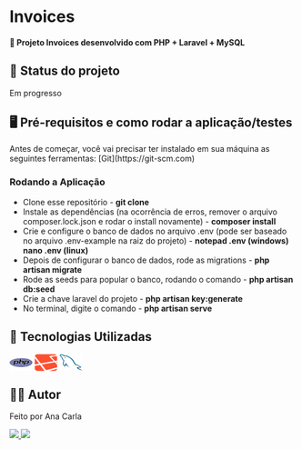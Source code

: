 <h1>Invoices</h1>
<h4>🚀 Projeto Invoices desenvolvido com PHP + Laravel + MySQL</h4>

<h2>🚧 Status do projeto</h2>
<p>Em progresso</p>

<h2>🖥️ Pré-requisitos e como rodar a aplicação/testes</h2>
<p>Antes de começar, você vai precisar ter instalado em sua máquina as seguintes ferramentas:
[Git](https://git-scm.com) </p>
<h3>Rodando a Aplicação</h3>
<ul>
	<li>Clone esse repositório - <b>git clone</b></li>
  <li>Instale as dependências (na ocorrência de erros, remover o arquivo composer.lock.json e rodar o install novamente) - <b>composer install</b></li>
  <li>Crie e configure o banco de dados no arquivo .env (pode ser baseado no arquivo .env-example na raiz do projeto) - <b>notepad .env (windows) nano .env (linux)</b></li>
  <li>Depois de configurar o banco de dados, rode as migrations - <b>php artisan migrate</b></li>
  <li>Rode as seeds para popular o banco, rodando o comando - <b>php artisan db:seed</b></li>
  <li>Crie a chave laravel do projeto - <b>php artisan key:generate</b></li>
	<li>No terminal, digite o comando - <b>php artisan serve</b></li>
</ul>

<h2>🤖 Tecnologias Utilizadas</h2>
<div style="display: inline_block">
  <img align="center"  height="30" width="40" src="https://raw.githubusercontent.com/devicons/devicon/master/icons/php/php-original.svg">
  <img align="center"  height="30" width="40" src="https://raw.githubusercontent.com/devicons/devicon/master/icons/laravel/laravel-plain.svg">
  <img align="center"  height="30" width="40" src="https://raw.githubusercontent.com/devicons/devicon/master/icons/mysql/mysql-original.svg">
</div>

<h2>🧑🏻‍ Autor</h2>
<p>Feito por Ana Carla</p>
<a href="https://www.linkedin.com/in/ana-carla-lima-a32800212">
	<img src="https://img.shields.io/badge/-Ana-blue?style=flat-square&logo=Linkedin&logoColor=white&link=https:https://www.linkedin.com/in/ana-carla-lima-a32800212">
</a>
<a href="mailto:anacarlan07@gmail.com">
	<img src="https://img.shields.io/badge/-anacarlan07@gmail.com-c14438?style=flat-square&logo=Gmail&logoColor=white&link=mailto:anacarlan07@gmail.com">
</a>
